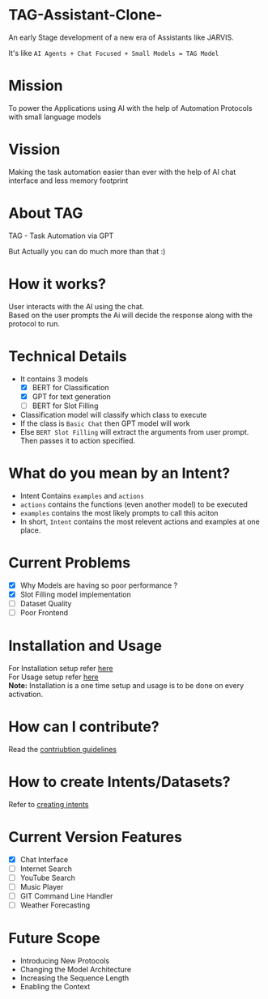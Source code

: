 # TAG-Assistant-Clone-
An early Stage development of a new era of Assistants like JARVIS.

It's like ```AI Agents + Chat Focused + Small Models = TAG Model```

# Mission
To power the Applications using AI with the help of Automation Protocols with small language models

# Vission
Making the task automation easier than ever with the help of AI chat interface and less memory footprint

# About TAG
TAG - Task Automation via GPT

But Actually you can do much more than that :)

# How it works?
User interacts with the AI using the chat. <br />
Based on the user prompts the Ai will decide the response along with the protocol to run.

# Technical Details
 - It contains 3 models
    - [x] BERT for Classification
    - [x] GPT for text generation
    - [ ] BERT for Slot Filling
 - Classification model will classify which class to execute
 - If the class is `Basic Chat` then GPT model will work
 - Else `BERT Slot Filling` will extract the arguments from user prompt. Then passes it to action specified.

 # What do you mean by an Intent?
  - Intent Contains `examples` and `actions`
  - `actions` contains the functions (even another model) to be executed
  - `examples` contains the most likely prompts to call this aciton
  - In short, `Intent` contains the most relevent actions and examples at one place.

# Current Problems
 - [x] Why Models are having so poor performance ?
 - [x] Slot Filling model implementation
 - [ ] Dataset Quality
 - [ ] Poor Frontend

# Installation and Usage
For Installation setup refer [here](docs/installation.md) <br />
For Usage setup refer [here](docs/usage.md) <br />
**Note:** Installation is a one time setup and usage is to be done on every activation.

# How can I contribute?
Read the [contriubtion guidelines](docs/contribution_guide.md)

# How to create Intents/Datasets?
Refer to [creating intents](docs/CreatingIntents.md)

# Current Version Features
- [x] Chat Interface
- [ ] Internet Search
- [ ] YouTube Search
- [ ] Music Player
- [ ] GIT Command Line Handler
- [ ] Weather Forecasting

# Future Scope
- Introducing New Protocols
- Changing the Model Architecture
- Increasing the Sequence Length
- Enabling the Context
